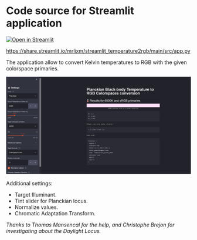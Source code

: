 # Code source for Streamlit application

[![Open in Streamlit](https://static.streamlit.io/badges/streamlit_badge_black_white.svg)](https://share.streamlit.io/mrlixm/streamlit_temperature2rgb/main/src/app.py)

https://share.streamlit.io/mrlixm/streamlit_temperature2rgb/main/src/app.py

The application allow to convert Kelvin temperatures to RGB with the given
 colorspace primaries.
 
![main visual](./_images/main.png)

Additional  settings:

- Target Illuminant.
- Tint slider for Planckian locus.
- Normalize values.
- Chromatic Adaptation Transform.

_Thanks to Thomas Mansencal for the help, and Christophe Brejon for
 investigating about the Daylight Locus._
